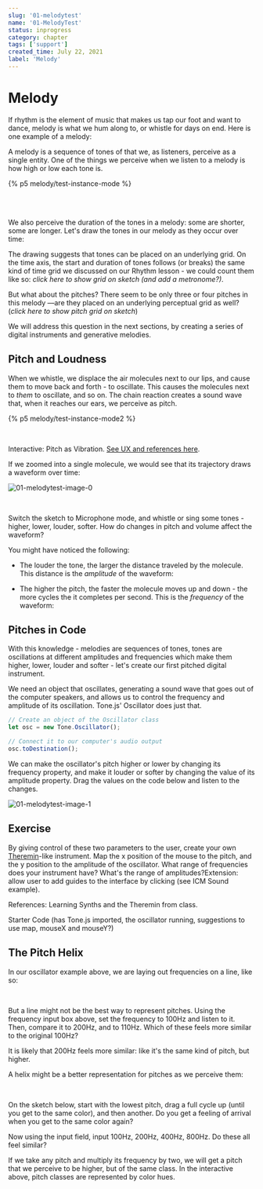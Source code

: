 ```yaml
---
slug: '01-melodytest'
name: '01-MelodyTest'
status: inprogress
category: chapter
tags: ['support']
created_time: July 22, 2021
label: 'Melody'
---
```


# Melody

If rhythm is the element of music that makes us tap our foot and want to dance, melody is what we hum along to, or whistle for days on end. Here is one example of a melody:

A melody is a sequence of tones of that we, as listeners, perceive as a single entity. One of the things we perceive when we listen to a melody is how high or low each tone is.

{% p5 melody/test-instance-mode %}

<br />

<br />

We also perceive the duration of the tones in a melody: some are shorter, some are longer. Let's draw the tones in our melody as they occur over time:

The drawing suggests that tones can be placed on an underlying grid. On the time axis, the start and duration of tones follows (or breaks) the same kind of time grid we discussed on our Rhythm lesson - we could count them like so: _click here to show grid on sketch (and add a metronome?)_.

But what about the pitches? There seem to be only three or four pitches in this melody ––are they placed on an underlying perceptual grid as well? (_click here to show pitch grid on sketch_)

We will address this question in the next sections, by creating a series of digital instruments and generative melodies.

## Pitch and Loudness

When we whistle, we displace the air molecules next to our lips, and cause them to move back and forth - to oscillate. This causes the molecules next to _them_ to oscillate, and so on. The chain reaction creates a sound wave that, when it reaches our ears, we perceive as pitch.

{% p5 melody/test-instance-mode2 %}

<br />

Interactive: Pitch as Vibration. [See UX and references here](/1130b077fd2f41b692acc28ae4f54e98#4e3a0b99170841b4a8aca25ddc9e0c09).

If we zoomed into a single molecule, we would see that its trajectory draws a waveform over time:

![01-melodytest-image-0](01-melodytest-image-0.png)

<br />

Switch the sketch to Microphone mode, and whistle or sing some tones - higher, lower, louder, softer. How do changes in pitch and volume affect the waveform?

You might have noticed the following:

- The louder the tone, the larger the distance traveled by the molecule. This distance is the _amplitude_ of the waveform:

- The higher the pitch, the faster the molecule moves up and down - the more cycles the it completes per second. This is the _frequency_ of the waveform:

## Pitches in Code

With this knowledge - melodies are sequences of tones, tones are oscillations at different amplitudes and frequencies which make them higher, lower, louder and softer - let's create our first pitched digital instrument.

We need an object that oscillates, generating a sound wave that goes out of the computer speakers, and allows us to control the frequency and amplitude of its oscillation. Tone.js' Oscillator does just that.

```javascript
// Create an object of the Oscillator class
let osc = new Tone.Oscillator();

// Connect it to our computer's audio output
osc.toDestination();
```

We can make the oscillator's pitch higher or lower by changing its frequency property, and make it louder or softer by changing the value of its amplitude property. Drag the values on the code below and listen to the changes.

![01-melodytest-image-1](01-melodytest-image-1.png)

## Exercise

By giving control of these two parameters to the user, create your own [Theremin](https://www.youtube.com/watch?v=PjnaciNT-wQ)-like instrument. Map the x position of the mouse to the pitch, and the y position to the amplitude of the oscillator. What range of frequencies does your instrument have? What's the range of amplitudes?Extension: allow user to add guides to the interface by clicking (see ICM Sound example).

References: Learning Synths and the Theremin from class.

Starter Code (has Tone.js imported, the oscillator running, suggestions to use map, mouseX and mouseY?)

## The Pitch Helix

In our oscillator example above, we are laying out frequencies on a line, like so:

<br />

But a line might not be the best way to represent pitches. Using the frequency input box above, set the frequency to 100Hz and listen to it. Then, compare it to 200Hz, and to 110Hz. Which of these feels more similar to the original 100Hz?

It is likely that 200Hz feels more similar: like it's the same kind of pitch, but higher.

A helix might be a better representation for pitches as we perceive them:

<br />

On the sketch below, start with the lowest pitch, drag a full cycle up (until you get to the same color), and then another. Do you get a feeling of arrival when you get to the same color again?

Now using the input field, input 100Hz, 200Hz, 400Hz, 800Hz. Do these all feel similar?

If we take any pitch and multiply its frequency by two, we will get a pitch that we perceive to be higher, but of the same class. In the interactive above, pitch classes are represented by color hues.
